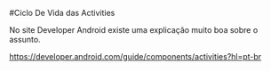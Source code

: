 #Ciclo De Vida das Activities

No site Developer Android existe uma explicação muito boa sobre o assunto.


https://developer.android.com/guide/components/activities?hl=pt-br

